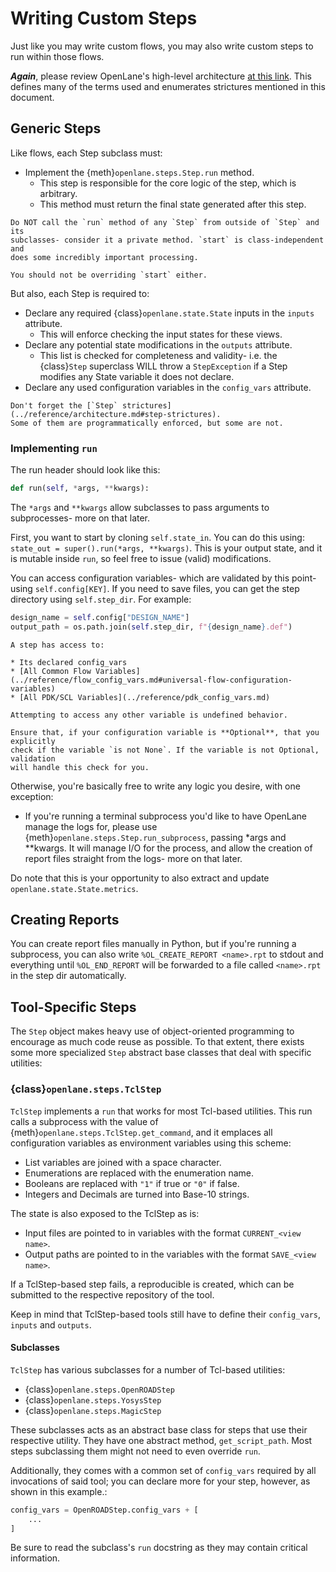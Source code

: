 # Writing Custom Steps
Just like you may write custom flows, you may also write custom steps to run
within those flows.

***Again***, please review OpenLane's high-level architecture [at this link](../reference/architecture.md).
This defines many of the terms used and enumerates strictures mentioned in this document.

## Generic Steps
Like flows, each Step subclass must:

* Implement the {meth}`openlane.steps.Step.run` method.
    * This step is responsible for the core logic of the step, which is arbitrary.
    * This method must return the final state generated after this step.

```{important}
Do NOT call the `run` method of any `Step` from outside of `Step` and its
subclasses- consider it a private method. `start` is class-independent and
does some incredibly important processing.

You should not be overriding `start` either.
```

But also, each Step is required to:

* Declare any required {class}`openlane.state.State` inputs in the `inputs`
  attribute.
    * This will enforce checking the input states for these views.
* Declare any potential state modifications in the `outputs` attribute.
    * This list is checked for completeness and validity- i.e. the {class}`Step`
    superclass WILL throw a `StepException` if a Step modifies any State variable
    it does not declare.
* Declare any used configuration variables in the `config_vars` attribute.

```{important}
Don't forget the [`Step` strictures](../reference/architecture.md#step-strictures).
Some of them are programmatically enforced, but some are not.
```

### Implementing `run`
The run header should look like this:

```python
def run(self, *args, **kwargs):
```

The `*args` and `**kwargs` allow subclasses to pass arguments to subprocesses-
more on that later.

First, you want to start by cloning `self.state_in`. You can do this using:
`state_out = super().run(*args, **kwargs)`. This is your output state, and
it is mutable inside `run`, so feel free to issue (valid) modifications.

You can access configuration variables- which are validated by this point- using
 `self.config[KEY]`. If you need to save files, you can get the step directory
 using `self.step_dir`. For example:

```python
design_name = self.config["DESIGN_NAME"]
output_path = os.path.join(self.step_dir, f"{design_name}.def")
```

```{note}
A step has access to:

* Its declared config_vars
* [All Common Flow Variables](../reference/flow_config_vars.md#universal-flow-configuration-variables)
* [All PDK/SCL Variables](../reference/pdk_config_vars.md)

Attempting to access any other variable is undefined behavior.
```

```{warning}
Ensure that, if your configuration variable is **Optional**, that you explicitly
check if the variable `is not None`. If the variable is not Optional, validation
will handle this check for you.
```

Otherwise, you're basically free to write any logic you desire, with one exception:

* If you're running a terminal subprocess you'd like to have OpenLane manage the
  logs for, please use {meth}`openlane.steps.Step.run_subprocess`,
  passing *args and **kwargs. It will manage
  I/O for the process, and allow the creation of report files straight from the
  logs- more on that later.

Do note that this is your opportunity to also extract and update `openlane.state.State.metrics`.
## Creating Reports
You can create report files manually in Python, but if you're running a subprocess,
you can also write `%OL_CREATE_REPORT <name>.rpt` to stdout and everything until
`%OL_END_REPORT` will be forwarded to a file called `<name>.rpt` in the step dir
automatically.

## Tool-Specific Steps
The `Step` object makes heavy use of object-oriented programming to encourage
as much code reuse as possible. To that extent, there exists some more specialized
`Step` abstract base classes that deal with specific utilities:

### {class}`openlane.steps.TclStep` 
`TclStep` implements a `run` that works for most Tcl-based utilities.
This run calls a subprocess with the value of {meth}`openlane.steps.TclStep.get_command`,
and it emplaces all configuration variables as environment variables using this scheme:

* List variables are joined with a space character.
* Enumerations are replaced with the enumeration name.
* Booleans are replaced with `"1"` if true or `"0"` if false.
* Integers and Decimals are turned into Base-10 strings.

The state is also exposed to the TclStep as is:
* Input files are pointed to in variables with the format `CURRENT_<view name>`.
* Output paths are pointed to in the variables with the format `SAVE_<view name>`.

If a TclStep-based step fails, a reproducible is created, which can be submitted
to the respective repository of the tool.

Keep in mind that TclStep-based tools still have to define their `config_vars`,
`inputs` and `outputs`.

#### Subclasses
`TclStep` has various subclasses for a number of Tcl-based utilities:

* {class}`openlane.steps.OpenROADStep`
* {class}`openlane.steps.YosysStep`
* {class}`openlane.steps.MagicStep`

These subclasses acts as an abstract base class for steps that use their
respective utility. They have one abstract method, `get_script_path`.
Most steps subclassing them might not need to even override `run`.

Additionally, they comes with a common set of `config_vars` required by all invocations
of said tool; you can declare more for your step, however, as shown in this example.:

```python
config_vars = OpenROADStep.config_vars + [
    ...
]
```

Be sure to read the subclass's `run` docstring as they may contain critical information.